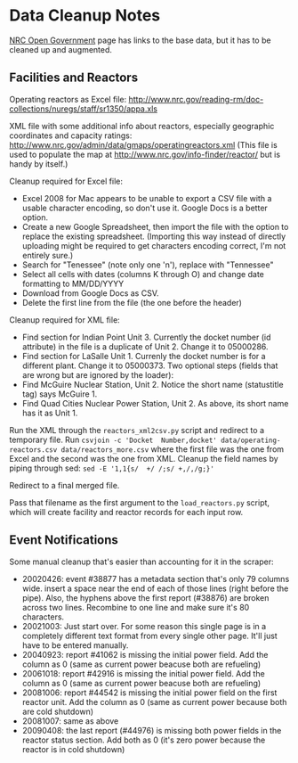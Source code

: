 # Data Cleanup Notes

[NRC Open Government](http://www.nrc.gov/public-involve/open.html) page has links to the base data, but it has to be cleaned up and augmented.

## Facilities and Reactors

Operating reactors as Excel file: http://www.nrc.gov/reading-rm/doc-collections/nuregs/staff/sr1350/appa.xls

XML file with some additional info about reactors, especially geographic coordinates and capacity ratings: http://www.nrc.gov/admin/data/gmaps/operatingreactors.xml
(This file is used to populate the map at http://www.nrc.gov/info-finder/reactor/ but is handy by itself.)

Cleanup required for Excel file:
 * Excel 2008 for Mac appears to be unable to export a CSV file with a usable character encoding, so don't use it. Google Docs is a better option.
 * Create a new Google Spreadsheet, then import the file with the option to replace the existing spreadsheet. (Importing this way instead of directly uploading might be required to get characters encoding correct, I'm not entirely sure.)
 * Search for "Tenessee" (note only one 'n'), replace with "Tennessee"
 * Select all cells with dates (columns K through O) and change date formatting to MM/DD/YYYY
 * Download from Google Docs as CSV.
 * Delete the first line from the file (the one before the header)

Cleanup required for XML file:
 * Find section for Indian Point Unit 3. Currently the docket number (id attribute) in the file is a duplicate of Unit 2. Change it to 05000286.
 * Find section for LaSalle Unit 1. Currenly the docket number is for a different plant. Change it to 05000373.
Two optional steps (fields that are wrong but are ignored by the loader):
 * Find McGuire Nuclear Station, Unit 2. Notice the short name (statustitle tag) says McGuire 1.
 * Find Quad Cities Nuclear Power Station, Unit 2. As above, its short name has it as Unit 1.

Run the XML through the `reactors_xml2csv.py` script and redirect to a temporary file.
Run `csvjoin -c 'Docket  Number,docket' data/operating-reactors.csv data/reactors_more.csv` where the first file was the one from Excel and the second was the one from XML. Cleanup the field names by piping through sed:
`sed -E '1,1{s/  +/ /;s/ +,/,/g;}'`

Redirect to a final merged file.

Pass that filename as the first argument to the `load_reactors.py` script, which will create facility and reactor records for each input row.

## Event Notifications

Some manual cleanup that's easier than accounting for it in the scraper:

* 20020426: event #38877 has a metadata section that's only 79 columns wide. insert a space near the end of each of those lines (right before the pipe). Also, the hyphens above the first report (#38876) are broken across two lines. Recombine to one line and make sure it's 80 characters.
* 20021003: Just start over. For some reason this single page is in a completely different text format from every single other page. It'll just have to be entered manually.
* 20040923: report #41062 is missing the initial power field. Add the column as 0 (same as current power beacuse both are refueling)
* 20061018: report #42916 is missing the initial power field. Add the column as 0 (same as current power beacuse both are refueling)
* 20081006: report #44542 is missing the initial power field on the first reactor unit. Add the column as 0 (same as current power because both are cold shutdown)
* 20081007: same as above
* 20090408: the last report (#44976) is missing both power fields in the reactor status section. Add both as 0 (it's zero power because the reactor is in cold shutdown)